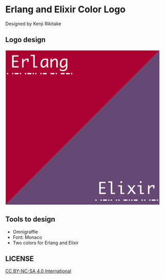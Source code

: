 # Erlang and Elixir Color Logo

Designed by Kenji Rikitake

## Logo design

![](https://github.com/jj1bdx/erlang-elixir-color-logo/blob/master/erlang-elixir-color-logo-481x483.png)

## Tools to design

* Omnigraffle
* Font: Monaco
* Two colors for Erlang and Elixir

## LICENSE

[CC BY-NC-SA 4.0 International](https://creativecommons.org/licenses/by-nc-sa/4.0/)


